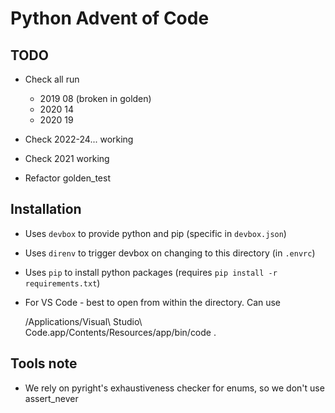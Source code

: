 # Python Advent of Code

## TODO

* Check all run

  * 2019 08 (broken in golden)
  * 2020 14
  * 2020 19

* Check 2022-24... working
* Check 2021 working
* Refactor golden_test

## Installation

* Uses `devbox` to provide python and pip (specific in `devbox.json`)
* Uses `direnv` to trigger devbox on changing to this directory (in `.envrc`)
* Uses `pip` to install python packages (requires `pip install -r requirements.txt`)
* For VS Code - best to open from within the directory. Can use

    /Applications/Visual\ Studio\ Code.app/Contents/Resources/app/bin/code .

## Tools note

* We rely on pyright's exhaustiveness checker for enums, so we don't use assert_never
